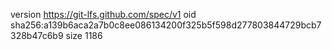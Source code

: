 version https://git-lfs.github.com/spec/v1
oid sha256:a139b6aca2a7b0c8ee086134200f325b5f598d277803844729bcb7328b47c6b9
size 1186
